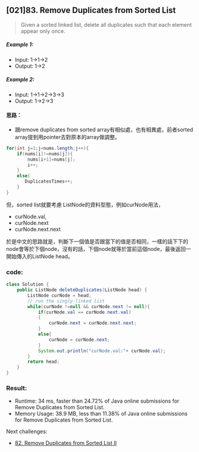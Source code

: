 ## [021]83. Remove Duplicates from Sorted List

> Given a sorted linked list, delete all duplicates such that each element appear only once.

##### Example 1:

- Input: 1->1->2
- Output: 1->2

##### Example 2:

- Input: 1->1->2->3->3
- Output: 1->2->3

#### 思路：
- 跟remove duplicates from sorted array有相似處，也有相異處，前者sorted array提到用pointer去對原本的array做調整。


```java
for(int j=1;j<nums.length;j++){
    if(nums[i]!=nums[j]){
        nums[i+1]=nums[j];
        i++;
    }
    else{
       DuplicatesTimes++; 
    }
}
```

但，sorted list就要考慮 ListNode的資料型態，例如curNode用法，
- curNode.val, 
- curNode.next
- curNode.next.next

於是中文的思路就是，判斷下一個值是否跟當下的值是否相同，一樣的話下下的node會等於下個node，沒有的話，下個node就等於當前這個node，最後返回一開始傳入的ListNode head。

### code:

```java
class Solution {
    public ListNode deleteDuplicates(ListNode head) {
        ListNode curNode = head;
        // run the singly-linked list
        while(curNode !=null && curNode.next != null){
            if(curNode.val == curNode.next.val)
            {
                curNode.next = curNode.next.next;
            }
            else{
                curNode = curNode.next;
            }
            System.out.println("curNode.val:"+ curNode.val);
        }
        return head;
    }
}
```

### Result:
- Runtime: 34 ms, faster than 24.72% of Java online submissions for Remove Duplicates from Sorted List.
- Memory Usage: 38.9 MB, less than 11.38% of Java online submissions for Remove Duplicates from Sorted List.

Next challenges:
- [82. Remove Duplicates from Sorted List II](https://leetcode.com/problems/remove-duplicates-from-sorted-list-ii/)

